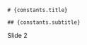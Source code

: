 <script>
    import constants from "$lib/constants";
</script>

<section>

    # {constants.title}

    ## {constants.subtitle}

</section>
<section>Slide 2</section>